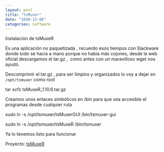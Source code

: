 ```yaml
---
layout: post
title: "tsMuxer"
date: "2010-12-08"
categories: software
---
```


Instalación de tsMuxeR

Es una aplicación no paquetizada , recuerdo esos tiempos con Slackware donde todo se hacia a mano porque no había más cojones, desde la web oficial descargamos el tar.gz ,  como antes con un maravilloso wget nos ayudó.

Descomprimir el tar.gz , para ser limpios y organizados lo voy a dejar en `/opt/tsmuxer` como root

tar xvfz tsMuxeR\_1.10.6.tar.gz

Creamos unos enlaces simbólicos en /bin para que sea accesible el programas desde cualquier ruta

sudo ln -s /opt/tsmuxer/tsMuxerGUI /bin/tsmuxer-gui

sudo ln -s /opt/tsmuxer/tsMuxeR /bin/tsmuxer

Ya lo tenemos listo para funcionar

Proyecto: [tsMuxeR](https://www.smlabs.net/tsmuxer_en.html)
